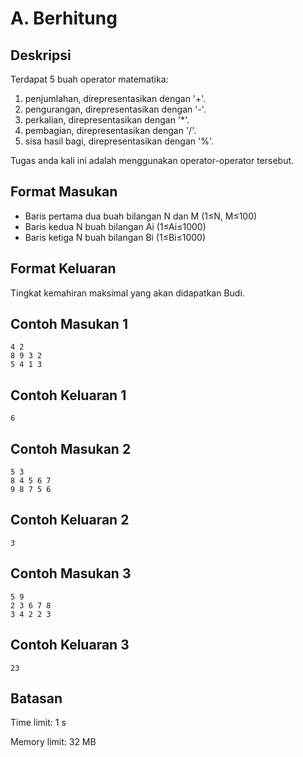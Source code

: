 # A. Berhitung

## Deskripsi
Terdapat 5 buah operator matematika:

1. penjumlahan, direpresentasikan dengan '+'.
2. pengurangan, direpresentasikan dengan '-'.
3. perkalian, direpresentasikan dengan '*'.
4. pembagian, direpresentasikan dengan '/'.
5. sisa hasil bagi, direpresentasikan dengan '%'.

Tugas anda kali ini adalah menggunakan operator-operator tersebut.

## Format Masukan
- Baris pertama dua buah bilangan N dan M (1≤N, M≤100)
- Baris kedua N buah bilangan Ai (1≤Ai≤1000)
- Baris ketiga N buah bilangan Bi (1≤Bi≤1000)

## Format Keluaran
Tingkat kemahiran maksimal yang akan didapatkan Budi.

## Contoh Masukan 1

    4 2
    8 9 3 2
    5 4 1 3

## Contoh Keluaran 1
    
    6

## Contoh Masukan 2
    
    5 3
    8 4 5 6 7
    9 8 7 5 6

## Contoh Keluaran 2
    
    3

## Contoh Masukan 3

    5 9
    2 3 6 7 8
    3 4 2 2 3

## Contoh Keluaran 3

    23

## Batasan
Time limit: 1 s

Memory limit: 32 MB